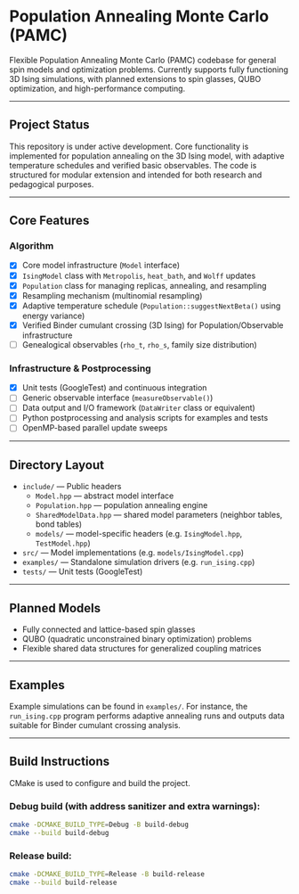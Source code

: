 # Population Annealing Monte Carlo (PAMC)

Flexible Population Annealing Monte Carlo (PAMC) codebase for general spin models and optimization problems. Currently supports fully functioning 3D Ising simulations, with planned extensions to spin glasses, QUBO optimization, and high-performance computing.

---

## Project Status

This repository is under active development. Core functionality is implemented for population annealing on the 3D Ising model, with adaptive temperature schedules and verified basic observables. The code is structured for modular extension and intended for both research and pedagogical purposes.

---

## Core Features

### Algorithm

- [x] Core model infrastructure (`Model` interface)
- [x] `IsingModel` class with `Metropolis`, `heat_bath`, and `Wolff` updates
- [x] `Population` class for managing replicas, annealing, and resampling
- [x] Resampling mechanism (multinomial resampling)
- [x] Adaptive temperature schedule (`Population::suggestNextBeta()` using energy variance)
- [x] Verified Binder cumulant crossing (3D Ising) for Population/Observable infrastructure
- [ ] Genealogical observables (`rho_t`, `rho_s`, family size distribution)

### Infrastructure & Postprocessing

- [x] Unit tests (GoogleTest) and continuous integration
- [ ] Generic observable interface (`measureObservable()`)
- [ ] Data output and I/O framework (`DataWriter` class or equivalent)
- [ ] Python postprocessing and analysis scripts for examples and tests
- [ ] OpenMP-based parallel update sweeps

---

## Directory Layout

- `include/` — Public headers
  - `Model.hpp` — abstract model interface
  - `Population.hpp` — population annealing engine
  - `SharedModelData.hpp` — shared model parameters (neighbor tables, bond tables)
  - `models/` — model-specific headers (e.g. `IsingModel.hpp`, `TestModel.hpp`)
- `src/` — Model implementations (e.g. `models/IsingModel.cpp`)
- `examples/` — Standalone simulation drivers (e.g. `run_ising.cpp`)
- `tests/` — Unit tests (GoogleTest)

---

## Planned Models

- Fully connected and lattice-based spin glasses
- QUBO (quadratic unconstrained binary optimization) problems
- Flexible shared data structures for generalized coupling matrices

---

## Examples

Example simulations can be found in `examples/`. For instance, the `run_ising.cpp` program performs adaptive annealing runs and outputs data suitable for Binder cumulant crossing analysis.

---

## Build Instructions

CMake is used to configure and build the project.

### Debug build (with address sanitizer and extra warnings):

```bash
cmake -DCMAKE_BUILD_TYPE=Debug -B build-debug
cmake --build build-debug
```

### Release build:

```bash
cmake -DCMAKE_BUILD_TYPE=Release -B build-release
cmake --build build-release
```
